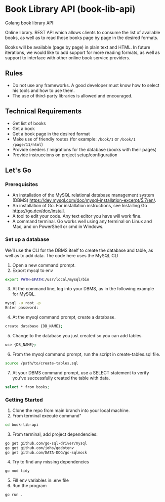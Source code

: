 # Book Library API (book-lib-api)
Golang book library API

Online library. REST API which allows clients to consume the list of available books, as well as to read those books page by page in the desired formats.

Books will be available (page by page) in plain text and HTML. In future iterations, we would like to add support for more reading formats, as well as support to interface with other online book service providers.  

## Rules
- Do not use any frameworks. A good developer must know how to select his tools and how to use them.
- The use of third-party libraries is allowed and encouraged.

## Technical Requirements 

- Get list of books
- Get a book
- Get a book page in the desired format
- Make use of friendly routes (for example: `/book/1` or `/book/1 /page/11/html`)
- Provide seeders / migrations for the database (books with their pages)
- Provide instruccions on project setup/configuration

## Let's Go

### Prerequisites

- An installation of the MySQL relational database management system (DBMS) https://dev.mysql.com/doc/mysql-installation-excerpt/5.7/en/.
- An installation of Go. For installation instructions, see Installing Go https://go.dev/doc/install.
- A tool to edit your code. Any text editor you have will work fine.
- A command terminal. Go works well using any terminal on Linux and Mac, and on PowerShell or cmd in Windows.

### Set up a database

We’ll use the CLI for the DBMS itself to create the database and table, as well as to add data.
The code here uses the MySQL CLI
1. Open a new command prompt.
2. Export mysql to env
```bash
export PATH=$PATH:/usr/local/mysql/bin
```
3. At the command line, log into your DBMS, as in the following example for MySQL.
```bash
mysql -u root -p
Enter password:
```
4. At the mysql command prompt, create a database.
```bash
create database {DB_NAME};
```
5. Change to the database you just created so you can add tables.
```bash
use {DB_NAME};
```
6. From the mysql command prompt, run the script in create-tables.sql file.
```bash
source /path/to/create-tables.sql
```
7. At your DBMS command prompt, use a SELECT statement to verify you’ve successfully created the table with data.
```bash
select * from books;
```

### Getting Started

1. Clone the repo from main branch into your local machine.
2. From terminal execute command"
```bash
cd book-lib-api
```
3. From terminal, add project dependencies:
```bash
go get github.com/go-sql-driver/mysql
go get github.com/joho/godotenv
go get github.com/DATA-DOG/go-sqlmock
```
4. Try to find any missing dependencies
```bash
go mod tidy
```
5. Fill env variables in .env file 
6. Run the program
```bash
go run .
```
